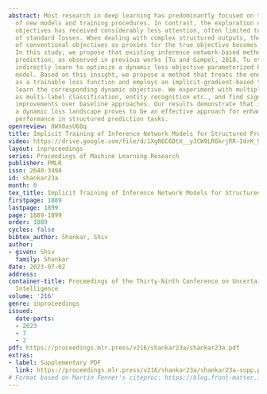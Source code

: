 ```yaml
---
abstract: Most research in deep learning has predominantly focused on the development
  of new models and training procedures. In contrast, the exploration of training
  objectives has received considerably less attention, often limited to combinations
  of standard losses. When dealing with complex structured outputs, the effectiveness
  of conventional objectives as proxies for the true objective becomes can be questionable.
  In this study, we propose that existing inference network-based methods for structured
  prediction, as observed in previous works [Tu and Gimpel, 2018, Tu et al., 2020a],
  indirectly learn to optimize a dynamic loss objective parameterized by the energy
  model. Based on this insight, we propose a method that treats the energy network
  as a trainable loss function and employs an implicit-gradient-based technique to
  learn the corresponding dynamic objective. We experiment with multiple tasks such
  as multi-label classification, entity recognition etc., and find significant performance
  improvements over baseline approaches. Our results demonstrate that implicitly learning
  a dynamic loss landscape proves to be an effective approach for enhancing model
  performance in structured prediction tasks.
openreview: 8WX0asU68q
title: Implicit Training of Inference Network Models for Structured Prediction
video: https://drive.google.com/file/d/1XgR6C6DtX__y3CW9LR6krjRR-IdrK_9K
layout: inproceedings
series: Proceedings of Machine Learning Research
publisher: PMLR
issn: 2640-3498
id: shankar23a
month: 0
tex_title: Implicit Training of Inference Network Models for Structured Prediction
firstpage: 1889
lastpage: 1899
page: 1889-1899
order: 1889
cycles: false
bibtex_author: Shankar, Shiv
author:
- given: Shiv
  family: Shankar
date: 2023-07-02
address:
container-title: Proceedings of the Thirty-Ninth Conference on Uncertainty in Artificial
  Intelligence
volume: '216'
genre: inproceedings
issued:
  date-parts:
  - 2023
  - 7
  - 2
pdf: https://proceedings.mlr.press/v216/shankar23a/shankar23a.pdf
extras:
- label: Supplementary PDF
  link: https://proceedings.mlr.press/v216/shankar23a/shankar23a-supp.pdf
# Format based on Martin Fenner's citeproc: https://blog.front-matter.io/posts/citeproc-yaml-for-bibliographies/
---
```

